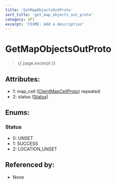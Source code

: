 ```yaml
---
title: 'GetMapObjectsOutProto'
sort_title: 'get_map_objects_out_proto'
category: API
excerpt: 'FIXME: Add a description'
---
```


[comment]: <> (THIS PART IS GENERATED - AKA DON'T EDIT THIS PART MANUALLY)

# GetMapObjectsOutProto

> {{ page.excerpt }}

## Attributes:

- 1: map_cell ([ClientMapCellProto](../ClientMapCellProto/)) repeated
- 2: status ([Status](#status))

## Enums:

### Status
- 0: UNSET
- 1: SUCCESS
- 2: LOCATION_UNSET

## Referenced by:

- None

[comment]: <> (YOU CAN EDIT AFTER THIS)
